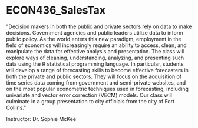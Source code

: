 # ECON436_SalesTax

"Decision makers in both the public and private sectors rely on data to make decisions. Government agencies and public leaders utilize data to inform public policy. As the world enters this new paradigm, employment in the field of economics will increasingly require an ability to access, clean, and manipulate the data for effective analysis and presentation. The class will explore ways of cleaning, understanding, analyzing, and presenting such data using the R statistical programming language. In particular, students will develop a range of forecasting skills to become effective forecasters in both the private and public sectors. They will focus on the acquisition of time series data coming from government and semi-private websites, and on the most popular econometric techniques used in forecasting, including univariate and vector error correction (VECM) models. Our class will culminate in a group presentation to city officials from the city of Fort Collins."

Instructor: Dr. Sophie McKee
